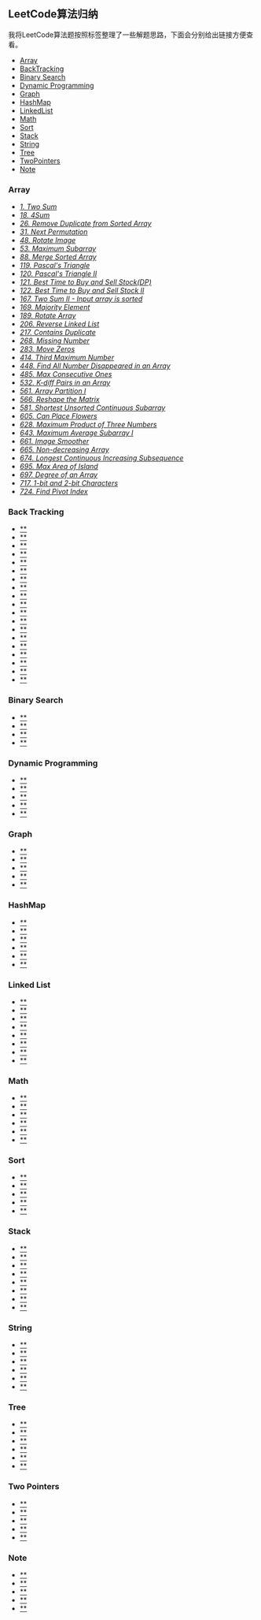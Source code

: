 ## LeetCode算法归纳

我将LeetCode算法题按照标签整理了一些解题思路，下面会分别给出链接方便查看。

* [Array](#array)
* [BackTracking](#back-tracking)
* [Binary Search](#binary-search)
* [Dynamic Programming](#dynamic-programming)
* [Graph](#graph)
* [HashMap](#hashmap)
* [LinkedList](#linked-list)
* [Math](#math)
* [Sort](#sort)
* [Stack](#stack)
* [String](#string)
* [Tree](#tree)
* [TwoPointers](#two-pointers)
* [Note](#note)


### Array
  * [*1. Two Sum*](Array/1.%20Two%20Sum.md)
  * [*18. 4Sum*](Array/18.%4Sum.md)
  * [*26. Remove Duplicate from Sorted Array*](Array/26.%Remove%Duplicate%from%Sorted%Array.md)
  * [*31. Next Permutation*](Array/31.%20Next%20Permutation.md)
  * [*48. Rotate Image*](Array/48.%20Rotate%20Image.md)
  * [*53. Maximum Subarray*](Array/53.%20Maximum%20Subarray.md)
  * [*88. Merge Sorted Array*](Array/88.%20Merge%20Sorted%20Array.md)
  * [*119. Pascal's Triangle*](Array/119.%20Pascal's%20Triangle.md)
  * [*120. Pascal's Triangle II*](Array/120.%20Pascal's%20Triangle%20II.md)
  * [*121. Best Time to Buy and Sell Stock(DP)*](Array/121.%20Best%20Time%20to%20Buy%20and%20Sell%20Stock(DP).md)
  * [*122. Best Time to Buy and Sell Stock II*](Array/122.%20Best%20Time%20to%20Buy%20and%20Sell%20Stock%20II.md)
  * [*167. Two Sum II - Input array is sorted*](Array/167.%20Two%20Sum%20II%20-%20Input%20array%20is%20sorted.md)
  * [*169. Majority Element*](Array/169.%20Majority%20Element.md)
  * [*189. Rotate Array*](Array/189.%20Rotate%20Array.md)
  * [*206. Reverse Linked List*](Array/206.%20Reverse%20Linked%20List.md)
  * [*217. Contains Duplicate*](Array/217.%20Contains%20Duplicate.md)
  * [*268. Missing Number*](Array/268.%20Missing%20Number.md)
  * [*283. Move Zeros*](Array/283.%20Move%20Zeroes.md)
  * [*414. Third Maximum Number*](Array/414.%20Third%20Maximum%20Number.md)
  * [*448. Find All Number Disappeared in an Array*](448.%20Find%20All%20Numbers%20Disappeared%20in%20an%20Array.md)
  * [*485. Max Consecutive Ones*](Array/485.%20Max%20Consecutive%20Ones.md)
  * [*532. K-diff Pairs in an Array*](Array/532.%20K-diff%20Pairs%20in%20an%20Array.md)
  * [*561. Array Partition I*](Array/561.%20Array%20Partition%20I.md)
  * [*566. Reshape the Matrix*](Array/566.%20Reshape%20the%20Matrix.md)
  * [*581. Shortest Unsorted Continuous Subarray*](Array/581.%20Shortest%20Unsorted%20Continuous%20Subarray.md)
  * [*605. Can Place Flowers*](Array/605.%20Can%20Place%20Flowers.md)
  * [*628. Maximum Product of Three Numbers*](Array/628.%20Maximum%20Product%20of%20Three%20Numbers.md)
  * [*643. Maximum Average Subarray I*](Array/643.%20Maximum%20Average%20Subarray%20I.md)
  * [*661. Image Smoother*](Array/661.%20Image%20Smoother.md)
  * [*665. Non-decreasing Array*](Array/665.%20Non-decreasing%20Array.md)
  * [*674. Longest Continuous Increasing Subsequence*](Array/674.%20Longest%20Continuous%20Increasing%20Subsequence.md)
  * [*695. Max Area of Island*](Array/695.%20Max%20Area%20of%20Island.md)
  * [*697. Degree of an Array*](Array/697.%20Degree%20of%20an%20Array.md)
  * [*717. 1-bit and 2-bit Characters*](Array/717.%1-bit%and%2-bit%Characters.md)
  * [*724. Find Pivot Index*](Array/724.%20Find%20Pivot%20Index.md)

### Back Tracking
  * [**]()
  * [**]()
  * [**]()
  * [**]()
  * [**]()
  * [**]()
  * [**]()
  * [**]()
  * [**]()
  * [**]()
  * [**]()
  * [**]()
  * [**]()
  * [**]()
  * [**]()
  * [**]()
  * [**]()
  * [**]()
  * [**]()
### Binary Search
  * [**]()
  * [**]()
  * [**]()
  * [**]()
### Dynamic Programming
  * [**]()
  * [**]()
  * [**]()
  * [**]()
  * [**]()
### Graph
  * [**]()
  * [**]()
  * [**]()
  * [**]()
  * [**]()
  
### HashMap
  * [**]()
  * [**]()
  * [**]()
  * [**]()
  * [**]()
  * [**]()
  
### Linked List
  * [**]()
  * [**]()
  * [**]()
  * [**]()
  * [**]()
  * [**]()
  * [**]()
  * [**]()
### Math
  * [**]()
  * [**]()
  * [**]()
  * [**]()
  * [**]()
  * [**]()
### Sort
  * [**]()
  * [**]()
  * [**]()
  * [**]()
  * [**]()
### Stack
  * [**]()
  * [**]()
  * [**]()
  * [**]()
  * [**]()
  * [**]()
  * [**]()
  * [**]()
### String
  * [**]()
  * [**]()
  * [**]()
  * [**]()
  * [**]()
  * [**]()
### Tree
  * [**]()
  * [**]()
  * [**]()
  * [**]()
  * [**]()
  * [**]()
### Two Pointers
  * [**]()
  * [**]()
  * [**]()
  * [**]()
  * [**]()
### Note
  * [**]()
  * [**]()
  * [**]()
  * [**]()
  * [**]()

